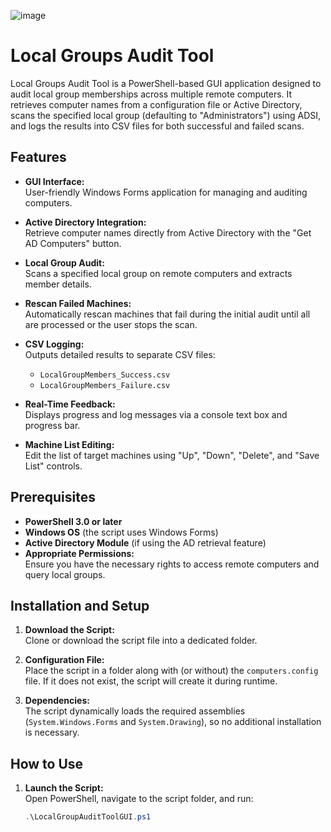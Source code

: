 ![image](https://github.com/user-attachments/assets/3fb9f6b8-3527-4914-91ec-fba5bb72e73a)

# Local Groups Audit Tool

Local Groups Audit Tool is a PowerShell-based GUI application designed to audit local group memberships across multiple remote computers. It retrieves computer names from a configuration file or Active Directory, scans the specified local group (defaulting to "Administrators") using ADSI, and logs the results into CSV files for both successful and failed scans.

## Features

- **GUI Interface:**  
  User-friendly Windows Forms application for managing and auditing computers.

- **Active Directory Integration:**  
  Retrieve computer names directly from Active Directory with the "Get AD Computers" button.

- **Local Group Audit:**  
  Scans a specified local group on remote computers and extracts member details.

- **Rescan Failed Machines:**  
  Automatically rescan machines that fail during the initial audit until all are processed or the user stops the scan.

- **CSV Logging:**  
  Outputs detailed results to separate CSV files:
  - `LocalGroupMembers_Success.csv`
  - `LocalGroupMembers_Failure.csv`

- **Real-Time Feedback:**  
  Displays progress and log messages via a console text box and progress bar.

- **Machine List Editing:**  
  Edit the list of target machines using "Up", "Down", "Delete", and "Save List" controls.

## Prerequisites

- **PowerShell 3.0 or later**  
- **Windows OS** (the script uses Windows Forms)
- **Active Directory Module** (if using the AD retrieval feature)
- **Appropriate Permissions:**  
  Ensure you have the necessary rights to access remote computers and query local groups.

## Installation and Setup

1. **Download the Script:**  
   Clone or download the script file into a dedicated folder.

2. **Configuration File:**  
   Place the script in a folder along with (or without) the `computers.config` file. If it does not exist, the script will create it during runtime.

3. **Dependencies:**  
   The script dynamically loads the required assemblies (`System.Windows.Forms` and `System.Drawing`), so no additional installation is necessary.

## How to Use

1. **Launch the Script:**  
   Open PowerShell, navigate to the script folder, and run:
   ```powershell
   .\LocalGroupAuditToolGUI.ps1
